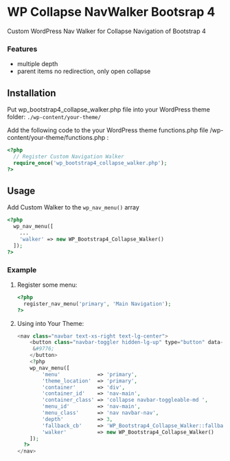 # WP Collapse NavWalker Bootsrap 4
Custom WordPress Nav Walker for Collapse Navigation of Bootstrap 4

### Features
+   multiple depth
+   parent items no redirection, only open collapse

## Installation
Put wp_bootstrap4_collapse_walker.php file into your WordPress theme folder:
`./wp-content/your-theme/`

Add the following code to the your WordPress theme functions.php file /wp-content/your-theme/functions.php :

```php
<?php
  // Register Custom Navigation Walker
  require_once('wp_bootstrap4_collapse_walker.php');
?>
```

## Usage
Add Custom Walker to the `wp_nav_menu()` array
```php
<?php
  wp_nav_menu([
    ...
    'walker' => new WP_Bootstrap4_Collapse_Walker()
  ]);
?>
```
### Example
1.  Register some menu:
    ```php
    <?php
      register_nav_menu('primary', 'Main Navigation');
    ?>
    ```

2.  Using into Your Theme:
    ```php
    <nav class="navbar text-xs-right text-lg-center">
    	<button class="navbar-toggler hidden-lg-up" type="button" data-toggle="collapse" data-target="#nav-main">
    	 &#9776;
    	</button>
    	<?php
        wp_nav_menu([
    	    'menu'            => 'primary',
    	    'theme_location'  => 'primary',
    	    'container'       => 'div',
    	    'container_id'    => 'nav-main',
    	    'container_class' => 'collapse navbar-toggleable-md ',
    	    'menu_id'         => 'nav-main',
    	    'menu_class'      => 'nav navbar-nav',
    	    'depth'           => 3,
    	    'fallback_cb'     => 'WP_Bootstrap4_Collapse_Walker::fallback',
    	    'walker'          => new WP_Bootstrap4_Collapse_Walker()
        ]);
      ?>
    </nav>
    ```
